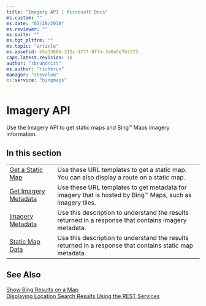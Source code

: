 ```yaml
---
title: "Imagery API | Microsoft Docs"
ms.custom: ""
ms.date: "02/28/2018"
ms.reviewer: ""
ms.suite: ""
ms.tgt_pltfrm: ""
ms.topic: "article"
ms.assetid: b5a33686-312c-477f-8f7d-3e0a5e7b7373
caps.latest.revision: 18
author: "rbrundritt"
ms.author: "richbrun"
manager: "stevelom"
ms:service: "bingmaps"
---
```

# Imagery API
Use the Imagery API to get static maps and Bing™ Maps imagery information.  
  
## In this section  
  
|||  
|-|-|  
|[Get a Static Map](../rest-services/get-a-static-map.md)|Use these URL templates to get a static map. You can also display a route on a static map.|  
|[Get Imagery Metadata](../rest-services/get-imagery-metadata.md)|Use these URL templates to get metadata for imagery that is hosted by Bing™ Maps, such as imagery tiles.|  
|[Imagery Metadata](../rest-services/imagery-metadata.md)|Use this description to understand the results returned in a response that contains imagery metadata.|  
|[Static Map Data](../rest-services/static-map-data.md)|Use this description to understand the results returned in a response that contains static map metadata.|  
  
## See Also  
 [Show Bing Results on a  Map](http://msdn.microsoft.com/en-us/library/hh305206.aspx)   
 [Displaying Location Search Results Using the REST Services](http://msdn.microsoft.com/en-us/library/gg427601.aspx)